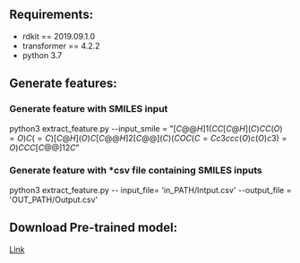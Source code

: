 ## Requirements:
- rdkit == 2019.09.1.0
- transformer == 4.2.2
- python 3.7

## Generate features:
### Generate feature with SMILES input
python3 extract_feature.py --input_smile = "$[C@@H]1(CC[C@H](C)CC(O)=O)C(=C)[C@H](O)C[C@@H]2[C@@](C)(COC(C=Cc3ccc(O)c(O)c3)=O)CCC[C@@]12C$"

### Generate feature with *csv file containing SMILES inputs
python3 extract_feature.py -- input_file= 'in_PATH/Intput.csv' --output_file = 'OUT_PATH/Output.csv'

## Download Pre-trained model:
[Link](https://drive.google.com/file/d/1e4-weMgCDEro3XdHrZoboNp4-OH6TMBx/view?usp=sharing)
